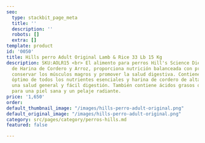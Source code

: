 ```yaml
---
seo:
  type: stackbit_page_meta
  title: ''
  description: ''
  robots: []
  extra: []
template: product
id: '0050'
title: Hills perro Adult Original Lamb & Rice 33 Lb 15 Kg
description: SKU:AOLR15 <br> El alimento para perros Hill's Science Diet Adult Receta
  de Harina de Cordero y Arroz, proporciona nutrición balanceada con precisión para
  conservar los músculos magros y promover la salud digestiva. Contiene un balance
  óptimo de todos los nutrientes esenciales y harina de cordero de alta calidad para
  una salud general y fácil digestión. También contiene ácidos grasos omega-3 y omega-6
  para una piel sana y un pelaje radiante.
price: '1,650'
order: 
default_thumbnail_image: "/images/hills-perro-adult-original.png"
default_original_image: "/images/hills-perro-adult-original.png"
category: src/pages/category/perros-hills.md
featured: false

---
```

